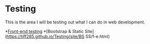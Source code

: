 # Testing
This is the area I will be testing out what I can do in web development.

*[Front-end testing](https://tiff285.github.io/Testing/site/CSS3/f-e.html)
*[Bootstrap & Static Site](https://tiff285.github.io/Testing/site/BS SS/f-e.html)